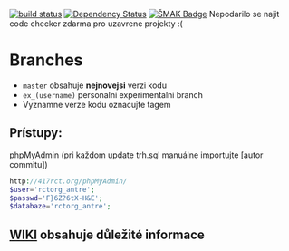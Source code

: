 [![build status](https://ci.gitlab.com/projects/2263/status.png?ref=master)](https://ci.gitlab.com/projects/2263?ref=master)
[![Dependency Status](https://gemnasium.com/eeb803c626900dda77f0bf52e69e5e91.svg)](https://gemnasium.com/2267d5b2ddc964c4f42201b4c9265eb6)
[![ŠMAK Badge](https://img.shields.io/badge/%C5%A0MAK-100%25-brightgreen.svg)](http://antre.417rct.org/master/)
Nepodarilo se najit code checker zdarma pro uzavrene projekty :(

# Branches
* `master` obsahuje **nejnovejsi** verzi kodu
* `ex_(username)` personalni experimentalni branch
* Vyznamne verze kodu oznacujte tagem

## Prístupy:
phpMyAdmin (pri každom update trh.sql manuálne importujte [autor commitu])
```php
http://417rct.org/phpMyAdmin/
$user='rctorg_antre';
$passwd='F}6Z?6tX-H&E';
$databaze='rctorg_antre';
```

## [WIKI](https://gitlab.com/AntreTeam/TheGame/wikis/home) obsahuje důležité informace
